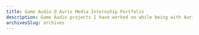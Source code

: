 ```yaml
---
title: Game Audio @ Auris Media Internship Portfolio
description: Game Audio projects I have worked on while being with Auris Media.
archivesSlug: archives
---
```

